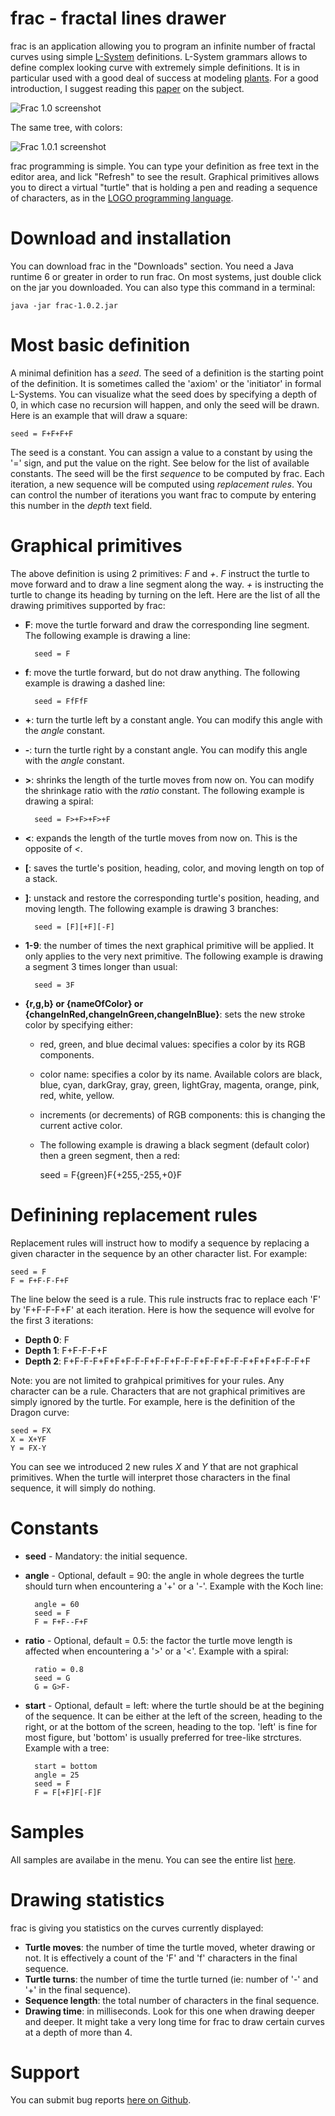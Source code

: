 frac - fractal lines drawer
===========================

frac is an application allowing you to program an infinite number of fractal curves using simple [L-System](http://en.wikipedia.org/wiki/L-system) definitions.
L-System grammars allows to define complex looking curve with extremely simple definitions. It is in particular used with a good deal of success at modeling [plants](http://algorithmicbotany.org/papers/).
For a good introduction, I suggest reading this [paper](http://algorithmicbotany.org/papers/abop/abop-ch1.pdf) on the subject.


![Frac 1.0 screenshot](https://raw.github.com/jletroui/frac/master/frac_screenshot.png)

The same tree, with colors:

![Frac 1.0.1 screenshot](https://raw.github.com/jletroui/frac/master/frac_screenshot2.png)

frac programming is simple. You can type your definition as free text in the editor area, and lick "Refresh" to see the result.
Graphical primitives allows you to direct a virtual "turtle" that is holding a pen and reading a sequence of characters, as in the [LOGO programming language](http://en.wikipedia.org/wiki/Turtle_graphics).

Download and installation
=========================

You can download frac in the "Downloads" section. You need a Java runtime 6 or greater in order to run frac. On most systems, just double click on the jar you downloaded.
You can also type this command in a terminal:

    java -jar frac-1.0.2.jar

Most basic definition
=====================

A minimal definition has a *seed*. The seed of a definition is the starting point of the definition. It is sometimes called the 'axiom' or the 'initiator' in formal L-Systems.
You can visualize what the seed does by specifying a depth of 0, in which case no recursion will happen, and only the seed will be drawn.
Here is an example that will draw a square:

    seed = F+F+F+F

The seed is a constant. You can assign a value to a constant by using the '=' sign, and put the value on the right. See below for the list of available constants.
The seed will be the first *sequence* to be computed by frac. Each iteration, a new sequence will be computed using *replacement rules*.
You can control the number of iterations you want frac to compute by entering this number in the *depth* text field.

Graphical primitives
====================

The above definition is using 2 primitives: *F* and *+*. *F* instruct the turtle to move forward and to draw a line segment along the way. *+* is instructing the turtle to change its heading by turning on the left. Here are the list of all the drawing primitives supported by frac:

- **F**: move the turtle forward and draw the corresponding line segment. The following example is drawing a line:

        seed = F

- **f**: move the turtle forward, but do not draw anything. The following example is drawing a dashed line:

        seed = FfFfF

- **+**: turn the turtle left by a constant angle. You can modify this angle with the *angle* constant.
- **-**: turn the turtle right by a constant angle. You can modify this angle with the *angle* constant.
- **>**: shrinks the length of the turtle moves from now on. You can modify the shrinkage ratio with the *ratio* constant. The following example is drawing a spiral:

        seed = F>+F>+F>+F

- **<**: expands the length of the turtle moves from now on. This is the opposite of *<*.
- **[**: saves the turtle's position, heading, color, and moving length on top of a stack.
- **]**: unstack and restore the corresponding turtle's position, heading, and moving length. The following example is drawing 3 branches:

        seed = [F][+F][-F]
- **1-9**: the number of times the next graphical primitive will be applied. It only applies to the very next primitive. The following example is drawing a segment 3 times longer than usual:

        seed = 3F
- **{r,g,b} or {nameOfColor} or {changeInRed,changeInGreen,changeInBlue}**: sets the new stroke color by specifying either:
    - red, green, and blue decimal values: specifies a color by its RGB components.
    - color name: specifies a color by its name. Available colors are black, blue, cyan, darkGray, gray, green, lightGray, magenta, orange, pink, red, white, yellow.
    - increments (or decrements) of RGB components: this is changing the current active color.
    - The following example is drawing a black segment (default color) then a green segment, then a red:

        seed = F{green}F{+255,-255,+0}F

Definining replacement rules
============================

Replacement rules will instruct how to modify a sequence by replacing a given character in the sequence by an other character list. For example:

    seed = F
    F = F+F-F-F+F

The line below the seed is a rule. This rule instructs frac to replace each 'F' by 'F+F-F-F+F' at each iteration. Here is how the sequence will evolve for the first 3 iterations:

- **Depth 0**: F
- **Depth 1**: F+F-F-F+F
- **Depth 2**:  F+F-F-F+F+F+F-F-F+F-F+F-F-F+F-F+F-F-F+F+F+F-F-F+F

Note: you are not limited to grahpical primitives for your rules. Any character can be a rule. Characters that are not graphical primitives are simply ignored by the turtle. For example, here is the definition of the Dragon curve:

    seed = FX
    X = X+YF
    Y = FX-Y

You can see we introduced 2 new rules *X* and *Y* that are not graphical primitives. When the turtle will interpret those characters in the final sequence, it will simply do nothing.

Constants
=========

- **seed** - Mandatory: the initial sequence.
- **angle** - Optional, default = 90: the angle in whole degrees the turtle should turn when encountering a '+' or a '-'. Example with the Koch line:

        angle = 60
        seed = F
        F = F+F--F+F

- **ratio** - Optional, default = 0.5: the factor the turtle move length is affected when encountering a '>' or a '<'. Example with a spiral:

        ratio = 0.8
        seed = G
        G = G>F-

- **start** - Optional, default = left: where the turtle should be at the begining of the sequence. It can be either at the left of the screen, heading to the right, or at the bottom of the screen, heading to the top.
'left' is fine for most figure, but 'bottom' is usually preferred for tree-like strctures. Example with a tree:

        start = bottom
        angle = 25
        seed = F
        F = F[+F]F[-F]F

Samples
=======

All samples are availabe in the menu. You can see the entire list [here](https://github.com/jletroui/frac/blob/master/src/main/resources/definitions.frac).

Drawing statistics
==================

frac is giving you statistics on the curves currently displayed:

- **Turtle moves**: the number of time the turtle moved, wheter drawing or not. It is effectively a count of the 'F' and 'f' characters in the final sequence.
- **Turtle turns**: the number of time the turtle turned (ie: number of '-' and '+' in the final sequence).
- **Sequence length**: the total number of characters in the final sequence.
- **Drawing time**: in milliseconds. Look for this one when drawing deeper and deeper. It might take a very long time for frac to draw certain curves at a depth of more than 4.

Support
=======

You can submit bug reports [here on Github](https://github.com/jletroui/frac/issues).